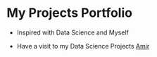 # My Projects Portfolio

- Inspired with Data Science and Myself

- Have a visit to my Data Science Projects [Amir](https://amir22010.github.io/portfolio/webamir.htm)

